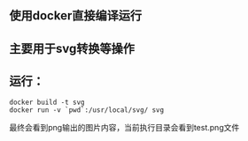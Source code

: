 ## 使用docker直接编译运行
## 主要用于svg转换等操作
## 运行：
````
docker build -t svg
docker run -v `pwd`:/usr/local/svg/ svg
````
最终会看到png输出的图片内容，当前执行目录会看到test.png文件